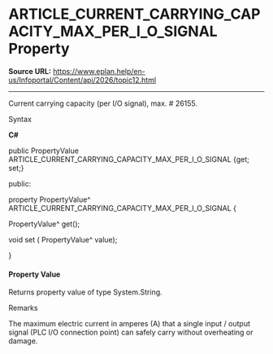 # ARTICLE_CURRENT_CARRYING_CAPACITY_MAX_PER_I_O_SIGNAL Property

**Source URL:** https://www.eplan.help/en-us/Infoportal/Content/api/2026/topic12.html

---

Current carrying capacity (per I/O signal), max. # 26155.

Syntax

**C#**



public PropertyValue ARTICLE_CURRENT_CARRYING_CAPACITY_MAX_PER_I_O_SIGNAL {get; set;}

public:

property PropertyValue^ ARTICLE_CURRENT_CARRYING_CAPACITY_MAX_PER_I_O_SIGNAL {

   PropertyValue^ get();

   void set (    PropertyValue^ value);

}


#### Property Value

Returns property value of type System.String.

Remarks

The maximum electric current in amperes (A) that a single input / output signal (PLC I/O connection point) can safely carry without overheating or damage.
